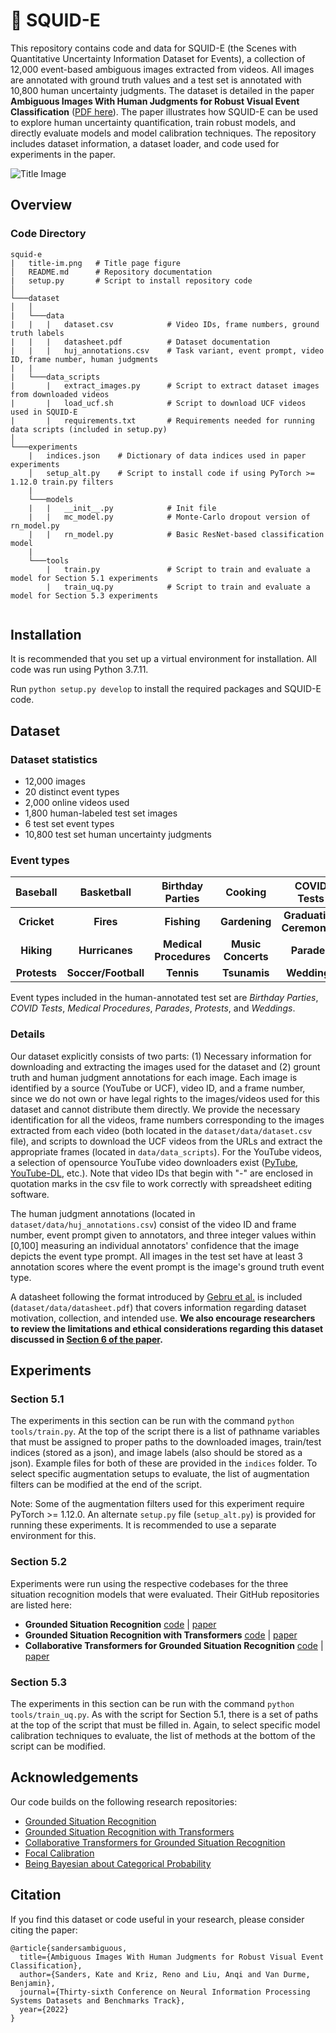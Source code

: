 # 🦑 SQUID-E

This repository contains code and data for SQUID-E (the Scenes with Quantitative Uncertainty Information Dataset for Events), a collection of 12,000 event-based ambiguous images extracted from videos. All images are annotated with ground truth values and a test set is annotated with 10,800 human uncertainty judgments. The dataset is detailed in the paper **Ambiguous Images With Human Judgments for Robust Visual Event Classification** ([PDF here](https://openreview.net/pdf?id=6Hl7XoPNAVX)). The paper illustrates how SQUID-E can be used to explore human uncertainty quantification, train robust models, and directly evaluate models and model calibration techniques. The repository includes dataset information, a dataset loader, and code used for experiments in the paper.

![Title Image](title-im.png?raw=true)

## Overview
### Code Directory
```
squid-e
|   title-im.png   # Title page figure
│   README.md      # Repository documentation
|   setup.py       # Script to install repository code
│   
└───dataset
│   │   
|   └───data
|   |   |   dataset.csv            # Video IDs, frame numbers, ground truth labels
|   |   |   datasheet.pdf          # Dataset documentation
|   |   |   huj_annotations.csv    # Task variant, event prompt, video ID, frame number, human judgments
|   |
|   └───data_scripts
|       |   extract_images.py      # Script to extract dataset images from downloaded videos
|       |   load_ucf.sh            # Script to download UCF videos used in SQUID-E
|       |   requirements.txt       # Requirements needed for running data scripts (included in setup.py)
│
└───experiments
    |   indices.json    # Dictionary of data indices used in paper experiments
    │   setup_alt.py    # Script to install code if using PyTorch >= 1.12.0 train.py filters
    |
    └───models
    |   |   __init__.py            # Init file
    |   |   mc_model.py            # Monte-Carlo dropout version of rn_model.py
    |   |   rn_model.py            # Basic ResNet-based classification model
    |
    └───tools
        |   train.py               # Script to train and evaluate a model for Section 5.1 experiments
        |   train_uq.py            # Script to train and evaluate a model for Section 5.3 experiments
    
```

## Installation

It is recommended that you set up a virtual environment for installation. All code was run using Python 3.7.11. 

Run `python setup.py develop` to install the required packages and SQUID-E code.

## Dataset
### Dataset statistics
- 12,000 images
- 20 distinct event types
- 2,000 online videos used
- 1,800 human-labeled test set images
- 6 test set event types
- 10,800 test set human uncertainty judgments

### Event types
|Baseball  |Basketball   |Birthday Parties   |Cooking   |COVID Tests   |
|:---:|:---:|:---:|:---:|:---:|
|__Cricket__   |__Fires__   |__Fishing__   |__Gardening__   |__Graduation Ceremonies__   |
|__Hiking__   |__Hurricanes__   |__Medical Procedures__   |__Music Concerts__   |__Parades__   |
|__Protests__ |__Soccer/Football__   |__Tennis__   |__Tsunamis__   |__Weddings__   |

Event types included in the human-annotated test set are *Birthday Parties*, *COVID Tests*, *Medical Procedures*, *Parades*, *Protests*, and *Weddings*.

### Details
Our dataset explicitly consists of two parts: (1) Necessary information for downloading and extracting the images used for the dataset and (2) grount truth and human judgment annotations for each image. Each image is identified by a source (YouTube or UCF), video ID, and a frame number, since we do not own or have legal rights to the images/videos used for this dataset and cannot distribute them directly. We provide the necessary identification for all the videos, frame numbers corresponding to the images extracted from each video (both located in the `dataset/data/dataset.csv` file), and scripts to download the UCF videos from the URLs and extract the appropriate frames (located in `data/data_scripts`). For the YouTube videos, a selection of opensource YouTube video downloaders exist ([PyTube](https://github.com/pytube/pytube), [YouTube-DL](https://github.com/ytdl-org/youtube-dl), etc.). Note that video IDs that begin with "-" are enclosed in quotation marks in the csv file to work correctly with spreadsheet editing software.

The human judgment annotations (located in `dataset/data/huj_annotations.csv`) consist of the video ID and frame number, event prompt given to annotators, and three integer values within [0,100] measuring an individual annotators' confidence that the image depicts the event type prompt. All images in the test set have at least 3 annotation scores where the event prompt is the image's ground truth event type.

A datasheet following the format introduced by [Gebru et al.](https://arxiv.org/abs/1803.09010) is included (`dataset/data/datasheet.pdf`) that covers information regarding dataset motivation, collection, and intended use. **We also encourage researchers to review the limitations and ethical considerations regarding this dataset discussed in [Section 6 of the paper](https://openreview.net/pdf?id=6Hl7XoPNAVX).**

## Experiments
### Section 5.1
The experiments in this section can be run with the command `python tools/train.py`. At the top of the script there is a list of pathname variables that must be assigned to proper paths to the downloaded images, train/test indices (stored as a json), and image labels (also should be stored as a json). Example files for both of these are provided in the `indices` folder. To select specific augmentation setups to evaluate, the list of augmentation filters can be modified at the end of the script.

Note: Some of the augmentation filters used for this experiment require PyTorch >= 1.12.0. An alternate `setup.py` file (`setup_alt.py`) is provided for running these experiments. It is recommended to use a separate environment for this.

### Section 5.2
Experiments were run using the respective codebases for the three situation recognition models that were evaluated. Their GitHub repositories are listed here:

- **Grounded Situation Recognition**  [code](https://github.com/allenai/swig) | [paper](https://arxiv.org/abs/2003.12058)
- **Grounded Situation Recognition with Transformers**  [code](https://github.com/jhcho99/gsrtr) | [paper](https://arxiv.org/abs/2111.10135)
- **Collaborative Transformers for Grounded Situation Recognition**  [code](https://github.com/jhcho99/CoFormer) | [paper](https://arxiv.org/abs/2203.16518)

### Section 5.3
The experiments in this section can be run with the command `python tools/train_uq.py`. As with the script for Section 5.1, there is a set of paths at the top of the script that must be filled in. Again, to select specific model calibration techniques to evaluate, the list of methods at the bottom of the script can be modified.

## Acknowledgements
Our code builds on the following research repositories:
- [Grounded Situation Recognition](https://github.com/allenai/swig)
- [Grounded Situation Recognition with Transformers](https://github.com/jhcho99/gsrtr)
- [Collaborative Transformers for Grounded Situation Recognition](https://github.com/jhcho99/CoFormer)
- [Focal Calibration](https://github.com/torrvision/focal_calibration)
- [Being Bayesian about Categorical Probability](https://github.com/tjoo512/belief-matching-framework)

## Citation
If you find this dataset or code useful in your research, please consider citing the paper:
```
@article{sandersambiguous,
  title={Ambiguous Images With Human Judgments for Robust Visual Event Classification},
  author={Sanders, Kate and Kriz, Reno and Liu, Anqi and Van Durme, Benjamin},
  journal={Thirty-sixth Conference on Neural Information Processing Systems Datasets and Benchmarks Track},
  year={2022}
}
```
